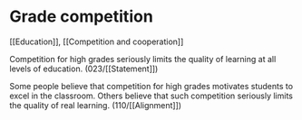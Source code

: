# Grade competition

[[Education]], [[Competition and cooperation]]

Competition for high grades seriously limits the quality of learning at all levels of education.
(023/[[Statement]])

Some people believe that competition for high grades motivates students to excel in the classroom.
Others believe that such competition seriously limits the quality of real learning.
(110/[[Alignment]])